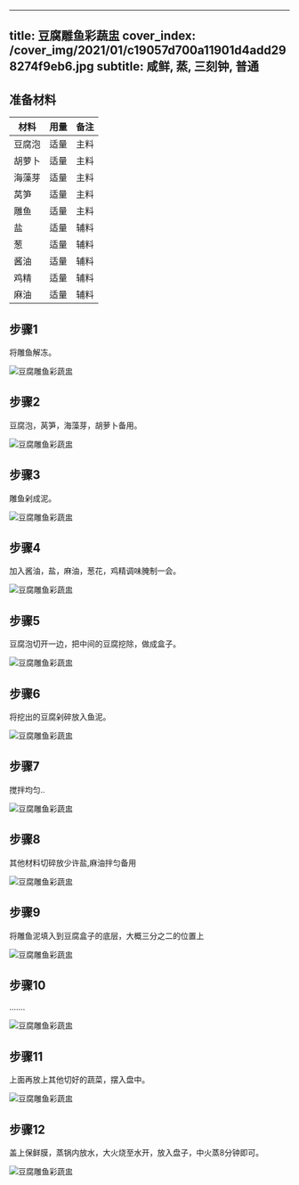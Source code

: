 
---
title: 豆腐雕鱼彩蔬盅
cover_index: /cover_img/2021/01/c19057d700a11901d4add298274f9eb6.jpg
subtitle: 咸鲜, 蒸, 三刻钟, 普通
---

## 准备材料

| 材料     | 用量 | 备注|
| ------- | ----- | --- |
| 豆腐泡 | 适量| 主料 |
| 胡萝卜 | 适量| 主料 |
| 海藻芽 | 适量| 主料 |
| 莴笋 | 适量| 主料 |
| 雕鱼 | 适量| 主料 |
| 盐 | 适量| 辅料 |
| 葱 | 适量| 辅料 |
| 酱油 | 适量| 辅料 |
| 鸡精 | 适量| 辅料 |
| 麻油 | 适量| 辅料 |

## 步骤1

将雕鱼解冻。

![豆腐雕鱼彩蔬盅](https://i8.meishichina.com/attachment/recipe/201010/201010102302585.jpg?x-oss-process=style/p320) 

## 步骤2

豆腐泡，莴笋，海藻芽，胡萝卜备用。

![豆腐雕鱼彩蔬盅](https://i8.meishichina.com/attachment/recipe/201010/201010102303283.jpg?x-oss-process=style/p320) 

## 步骤3

雕鱼剁成泥。

![豆腐雕鱼彩蔬盅](https://i8.meishichina.com/attachment/recipe/201010/201010102304094.jpg?x-oss-process=style/p320) 

## 步骤4

加入酱油，盐，麻油，葱花，鸡精调味腌制一会。

![豆腐雕鱼彩蔬盅](https://i8.meishichina.com/attachment/recipe/201010/201010102304262.jpg?x-oss-process=style/p320) 

## 步骤5

豆腐泡切开一边，把中间的豆腐挖除，做成盒子。

![豆腐雕鱼彩蔬盅](https://i8.meishichina.com/attachment/recipe/201010/201010102304570.jpg?x-oss-process=style/p320) 

## 步骤6

将挖出的豆腐剁碎放入鱼泥。

![豆腐雕鱼彩蔬盅](https://i8.meishichina.com/attachment/recipe/201010/201010102305327.jpg?x-oss-process=style/p320) 

## 步骤7

搅拌均匀..

![豆腐雕鱼彩蔬盅](https://i8.meishichina.com/attachment/recipe/201010/201010102305556.jpg?x-oss-process=style/p320) 

## 步骤8

其他材料切碎放少许盐,麻油拌匀备用

![豆腐雕鱼彩蔬盅](https://i8.meishichina.com/attachment/recipe/201010/201010102306197.jpg?x-oss-process=style/p320) 

## 步骤9

将雕鱼泥填入到豆腐盒子的底层，大概三分之二的位置上

![豆腐雕鱼彩蔬盅](https://i8.meishichina.com/attachment/recipe/201010/201010102306464.jpg?x-oss-process=style/p320) 

## 步骤10

.......

![豆腐雕鱼彩蔬盅](https://i8.meishichina.com/attachment/recipe/201010/201010102306592.jpg?x-oss-process=style/p320) 

## 步骤11

上面再放上其他切好的蔬菜，摆入盘中。

![豆腐雕鱼彩蔬盅](https://i8.meishichina.com/attachment/recipe/201010/201010102307395.jpg?x-oss-process=style/p320) 

## 步骤12

盖上保鲜膜，蒸锅内放水，大火烧至水开，放入盘子，中火蒸8分钟即可。

![豆腐雕鱼彩蔬盅](https://i8.meishichina.com/attachment/recipe/201010/201010102308048.jpg?x-oss-process=style/p320) 

